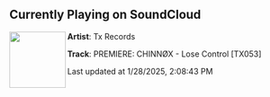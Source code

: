 ## Currently Playing on SoundCloud

[<img align="left" width="100" src="https://i1.sndcdn.com/artworks-yPpGFdfhAEobI0AP-1tyb4g-t500x500.png">](https://soundcloud.com/txrecords/premiere-chinnox-lose-control-tx053?in=saxurn/sets/zooted)

**Artist**: Tx Records 

**Track**: PREMIERE: CHINNØX - Lose Control [TX053]

Last updated at 1/28/2025, 2:08:43 PM
